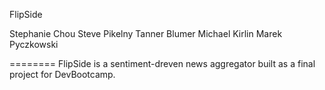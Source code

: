 FlipSide

Stephanie Chou
Steve Pikelny
Tanner Blumer
Michael Kirlin
Marek Pyczkowski

========
FlipSide is a sentiment-dreven news aggregator built as a final project for DevBootcamp. 
